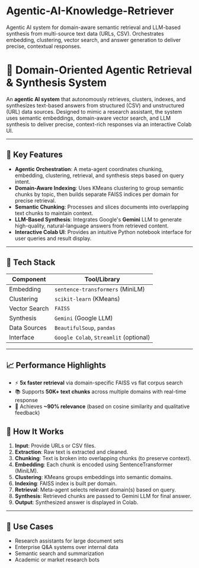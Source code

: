 # Agentic-AI-Knowledge-Retriever
Agentic AI system for domain-aware semantic retrieval and LLM-based synthesis from multi-source text data (URLs, CSV). Orchestrates embedding, clustering, vector search, and answer generation to deliver precise, contextual responses.

# 🧠 Domain-Oriented Agentic Retrieval & Synthesis System

An **agentic AI system** that autonomously retrieves, clusters, indexes, and synthesizes text-based answers from structured (CSV) and unstructured (URL) data sources. Designed to mimic a research assistant, the system uses semantic embeddings, domain-aware vector search, and LLM synthesis to deliver precise, context-rich responses via an interactive Colab UI.

---

## 🚀 Key Features

- **Agentic Orchestration**: A meta-agent coordinates chunking, embedding, clustering, retrieval, and synthesis steps based on query intent.
- **Domain-Aware Indexing**: Uses KMeans clustering to group semantic chunks by topic, then builds separate FAISS indices per domain for precise retrieval.
- **Semantic Chunking**: Processes and slices documents into overlapping text chunks to maintain context.
- **LLM-Based Synthesis**: Integrates Google's **Gemini** LLM to generate high-quality, natural-language answers from retrieved content.
- **Interactive Colab UI**: Provides an intuitive Python notebook interface for user queries and result display.

---

## 🧱 Tech Stack

| Component        | Tool/Library                |
|------------------|-----------------------------|
| Embedding        | `sentence-transformers` (MiniLM) |
| Clustering       | `scikit-learn` (KMeans)     |
| Vector Search    | `FAISS`                     |
| Synthesis        | `Gemini` (Google LLM)       |
| Data Sources     | `BeautifulSoup`, `pandas`   |
| Interface        | `Google Colab`, `Streamlit` (optional) |

---

## 📈 Performance Highlights

- ⚡ **5x faster retrieval** via domain-specific FAISS vs flat corpus search  
- 📚 Supports **50K+ text chunks** across multiple domains with real-time response  
- 🎯 Achieves **~90% relevance** (based on cosine similarity and qualitative feedback)



## 🔧 How It Works

1. **Input**: Provide URLs or CSV files.
2. **Extraction**: Raw text is extracted and cleaned.
3. **Chunking**: Text is broken into overlapping chunks (to preserve context).
4. **Embedding**: Each chunk is encoded using SentenceTransformer (MiniLM).
5. **Clustering**: KMeans groups embeddings into semantic domains.
6. **Indexing**: FAISS index is built per domain.
7. **Retrieval**: Meta-agent selects relevant domain(s) based on query.
8. **Synthesis**: Retrieved chunks are passed to Gemini LLM for final answer.
9. **Output**: Synthesized answer is displayed in Colab.

---

## 📌 Use Cases

- Research assistants for large document sets  
- Enterprise Q&A systems over internal data  
- Semantic search and summarization  
- Academic or market research bots
